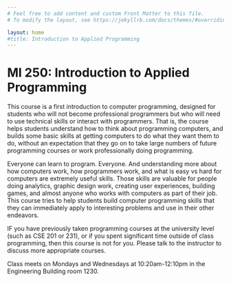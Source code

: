 ```yaml
---
# Feel free to add content and custom Front Matter to this file.
# To modify the layout, see https://jekyllrb.com/docs/themes/#overriding-theme-defaults

layout: home
#title: Introduction to Applied Programming
---
```


# MI 250: Introduction to Applied Programming

This course is a first introduction to computer programming, designed for students who will not become professional
programmers but who will need to use technical skills or interact with programmers.  That is, the course helps students
understand how to think about programming computers, and builds some basic skills at getting computers to do what they
want them to do, without an expectation that they go on to take large numbers of future programming courses or work
professionally doing programming.

Everyone can learn to program.  Everyone.  And understanding more about how computers work, how programmers work, and
what is easy vs hard for computers are extremely useful skills.  Those skills are valuable for people doing analytics,
graphic design work, creating user experiences, building games, and almost anyone who works with computers as part of
their job. This course tries to help students build computer programming skills that they can immediately apply to
interesting problems and use in their other endeavors.

IF you have previously taken programming courses at the university level (such as CSE 201 or 231), or if you spent
significant time outside of class programming, then this course is not for you.  Please talk to the instructor to
discuss more appropriate courses.

Class meets on Mondays and Wednesdays at 10:20am-12:10pm in the Engineering Building room 1230.


